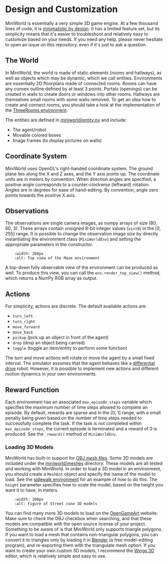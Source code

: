 # Design and Customization

MiniWorld is essentially a very simple 3D game engine.
At a few thousand lines of code, it is [minimalistic by design](https://pointersgonewild.com/2018/02/18/minimalism-in-programming/).
It has a limited feature set, but its simplicity means that it's easier to troubleshoot and relatively easy to customize based on your needs.
If you need any help, please never hesitate to open an issue on this repository, even if it's just to ask a question.

## The World

In MiniWorld, the world is made of static elements (rooms and hallways), as well as objects which may be dynamic, which we call entities.
Environments are essentially 2D floorplans made of connected rooms.
Rooms can have any convex outline defined by at least 3 points.
Portals (openings) can be created in walls to create doors or windows into other rooms.
Hallways are themselves small rooms with some walls removed.
To get an idea how to create and connect rooms, you should take a look at the implementation of the [ThreeRooms environment](https://github.com/Farama-Foundation/Miniworld/blob/master/miniworld/envs/threerooms.py).

The entities are defined in [miniworld/entity.py](https://github.com/Farama-Foundation/Miniworld/blob/master/miniworld/entity.py) and include:

- The agent/robot
- Movable colored boxes
- Image frames (to display pictures on walls)

## Coordinate System

MiniWorld uses OpenGL's right-handed coordinate system.
The ground plane lies along the X and Z axes, and the Y axis points up.
The coordinate units are in meters by convention.
When direction angles are specified, a positive angle corresponds to a counter-clockwise (leftward) rotation.
Angles are in degrees for ease of hand-editing. By convention, angle zero points towards the positive X axis.

## Observations

The observations are single camera images, as numpy arrays of size (80, 60, 3).
These arrays contain unsigned 8-bit integer values (`uint8`) in the [0, 255] range.
It is possible to change the observation image size by directly instantiating the environment class (`MiniWorldEnv`)
and setting the appropriate parameters in the constructor.

```{figure} /_static/environments/maze_top_view.jpg
    :width: 260px
    :alt: Top view of the Maze environment
```

A top-down fully observable view of the environment can be produced as well.
To produce this view, you can call the `env.render_top_view()` method, which returns a NumPy RGB array as output.

## Actions

For simplicity, actions are discrete. The default available actions are:
- `turn_left`
- `turn_right`
- `move_forward`
- `move_back`
- `pickup` (pick up an object in front of the agent)
- `drop` (drop an object being carried)
- `toggle` (toggle an item/entity to perform some function)

The turn and move actions will rotate or move the agent by a small fixed interval.
The simulator assumes that the agent behaves like a [differential drive](https://groups.csail.mit.edu/drl/courses/cs54-2001s/diffdrive.html) robot.
However, it is possible to implement new actions and different motion dynamics in your own environments.

## Reward Function

Each environment has an associated `max_episode_steps` variable which specifies the maximum number of time steps allowed to complete an episode.
By default, rewards are sparse and in the [0, 1] range, with a small penalty being given based on the number of time steps needed to successfully complete the task.
If the task is not completed within `max_episode_steps`, the current episode is terminated and a reward of 0 is produced.
See the `_reward()` method of `MiniWorldEnv`.

### Loading 3D Models

MiniWorld has built-in support for [OBJ mesh files](https://en.wikipedia.org/wiki/Wavefront_.obj_file).
Some 3D models are included under the [miniworld/meshes](https://github.com/maximecb/gym-miniworld/tree/master/gym_miniworld/meshes) directory.
These models are all tested and working with MiniWorld.
In order to load a 3D model in an environment, you should create a `MeshEnt` object and specify the name of the model to load.
See the [sidewalk environment](https://github.com/Farama-Foundation/Miniworld/blob/master/miniworld/envs/sidewalk.py) for an example of how to do this.
The `height` parameter specifies how to scale the model, based on the height you want it to have, in meters.

```{figure} /_static/environments/sidewalk.jpg
    :width: 260px
    :alt: Figure of Street cone 3D models
```

You can find many more 3D models to load on the [OpenGameArt](https://opengameart.org/) website.
Make sure to check the OBJ checkbox when searching, and that these models are compatible with the open source license of your project.
Something to be aware of is that MiniWorld only supports triangle polygons.
If you want to load a mesh that contains non-triangular polygons,
you can convert it to triangles only by loading it in [Blender](https://www.blender.org/) (a free model-editing program),
and re-exporting them with the triangulate mesh option.
If you want to create your own custom 3D models, I recommend the [Wings 3D](http://www.wings3d.com/) editor,
which is relatively simple and easy to use.
